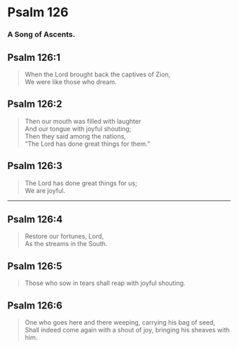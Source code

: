 # Psalm 126

### A Song of Ascents.

## Psalm 126:1

> When the Lord brought back the captives of Zion,  
> We were like those who dream.

## Psalm 126:2

> Then our mouth was filled with laughter  
> And our tongue with joyful shouting;  
> Then they said among the nations,  
> “The Lord has done great things for them.”

## Psalm 126:3

> The Lord has done great things for us;  
> We are joyful.

---

## Psalm 126:4

> Restore our fortunes, Lord,  
> As the streams in the South.

## Psalm 126:5

> Those who sow in tears shall reap with joyful shouting.

## Psalm 126:6

> One who goes here and there weeping, carrying his bag of seed,  
> Shall indeed come again with a shout of joy, bringing his sheaves with him.
